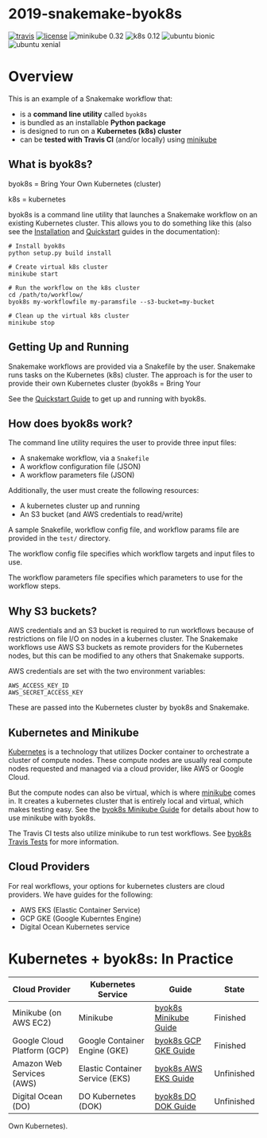 # 2019-snakemake-byok8s

[![travis](https://img.shields.io/travis/charlesreid1/2019-snakemake-byok8s.svg)](https://travis-ci.org/charlesreid1/2019-snakemake-byok8s)
[![license](https://img.shields.io/github/license/charlesreid1/2019-snakemake-byok8s.svg)](https://github.com/charlesreid1/2019-snakemake-byok8s/blob/master/LICENSE)
![minikube 0.32](https://img.shields.io/badge/minikube-%3E%3D0.32-blue.svg)
![k8s 0.12](https://img.shields.io/badge/kubernetes-%3E%3D0.12-blue.svg)
![ubuntu bionic](https://img.shields.io/badge/ubuntu_bionic-16.04-orange.svg)
![ubuntu xenial](https://img.shields.io/badge/ubuntu_xenial-18.04-orange.svg)

# Overview

This is an example of a Snakemake workflow that:

- is a **command line utility** called `byok8s`
- is bundled as an installable **Python package**
- is designed to run on a **Kubernetes (k8s) cluster**
- can be **tested with Travis CI** (and/or locally) using [minikube](https://github.com/kubernetes/minikube)

## What is byok8s?

byok8s = Bring Your Own Kubernetes (cluster)

k8s = kubernetes

byok8s is a command line utility that launches
a Snakemake workflow on an existing Kubernetes
cluster. This allows you to do something
like this (also see the [Installation](installing.md)
and [Quickstart](quickstart.md) guides in the
documentation):

```
# Install byok8s
python setup.py build install

# Create virtual k8s cluster
minikube start

# Run the workflow on the k8s cluster
cd /path/to/workflow/
byok8s my-workflowfile my-paramsfile --s3-bucket=my-bucket

# Clean up the virtual k8s cluster
minikube stop
```

## Getting Up and Running
Snakemake workflows are provided via a Snakefile by
the user. Snakemake runs tasks on the Kubernetes (k8s)
cluster. The approach is for the user to provide
their own Kubernetes cluster (byok8s = Bring Your

See the [Quickstart Guide](quickstart.md) to get up and 
running with byok8s.

## How does byok8s work?

The command line utility requires the user to provide 
three input files:

* A snakemake workflow, via a `Snakefile`
* A workflow configuration file (JSON)
* A workflow parameters file (JSON)

Additionally, the user must create the following resources:

* A kubernetes cluster up and running
* An S3 bucket (and AWS credentials to read/write)

A sample Snakefile, workflow config file, and workflow
params file are provided in the `test/` directory.

The workflow config file specifies which workflow targets
and input files to use.

The workflow parameters file specifies which parameters to
use for the workflow steps.

## Why S3 buckets?

AWS credentials and an S3 bucket is required to run workflows because 
of restrictions on file I/O on nodes in a kubernes cluster. The Snakemake
workflows use AWS S3 buckets as remote providers for the Kubernetes nodes,
but this can be modified to any others that Snakemake supports.

AWS credentials are set with the two environment variables:

```
AWS_ACCESS_KEY_ID
AWS_SECRET_ACCESS_KEY
```

These are passed into the Kubernetes cluster by byok8s and Snakemake.

## Kubernetes and Minikube

[Kubernetes](https://kubernetes.io/) is a technology that utilizes Docker
container to orchestrate a cluster of compute nodes. These compute nodes are
usually real compute nodes requested and managed via a cloud provider, like AWS
or Google Cloud.

But the compute nodes can also be virtual, which is where
[minikube](https://github.com/kubernetes/minikube) comes in.  It creates a
kubernetes cluster that is entirely local and virtual, which makes testing
easy. See the [byok8s Minikube Guide](kubernetes_minikube.md) for details
about how to use minikube with byok8s.

The Travis CI tests also utilize minikube to run test workflows. See [byok8s
Travis Tests](travis_tests.md) for more information.

## Cloud Providers

For real workflows, your options for
kubernetes clusters are cloud providers.
We have guides for the following:

- AWS EKS (Elastic Container Service)
- GCP GKE (Google Kuberntes Engine)
- Digital Ocean Kubernetes service

# Kubernetes + byok8s: In Practice

|  Cloud Provider             | Kubernetes Service              | Guide                                           | State      |
|-----------------------------|---------------------------------|-------------------------------------------------|------------|
| Minikube (on AWS EC2)       | Minikube                        | [byok8s Minikube Guide](kubernetes_minikube.md) |   Finished |
| Google Cloud Platform (GCP) | Google Container Engine (GKE)   | [byok8s GCP GKE Guide](kubernetes_gcp.md)       |   Finished |
| Amazon Web Services (AWS)   | Elastic Container Service (EKS) | [byok8s AWS EKS Guide](kubernetes_aws.md)       | Unfinished |
| Digital Ocean (DO)          | DO Kubernetes (DOK)             | [byok8s DO DOK Guide](kubernetes_dok.md)        | Unfinished |

Own Kubernetes).
